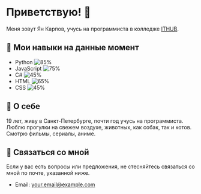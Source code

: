 # Приветствую! 👋

Меня зовут Ян Карпов, учусь на программиста в колледже [ITHUB](https://spb.ithub.ru/). 

## 🔧 Мои навыки на данные момент
- Python ![85%](https://progress-bar.dev/90/)
- JavaScript ![75%](https://progress-bar.dev/75/)
- С# ![45%](https://progress-bar.dev/45/)
- HTML ![65%](https://progress-bar.dev/65/)
- CSS ![45%](https://progress-bar.dev/45/)

## 🐺 О себе

19 лет, живу в Санкт-Петербурге, почти год учусь на программиста.
Люблю прогулки на свежем воздухе, животных, как собак, так и котов.
Смотрю фильмы, сериалы, аниме.

## 💬 Связаться со мной

Если у вас есть вопросы или предложения, не стесняйтесь связаться со мной по почте, указанной ниже.
- Email: [your.email@example.com](KarpovYAA23@spb.ithub.ru)


